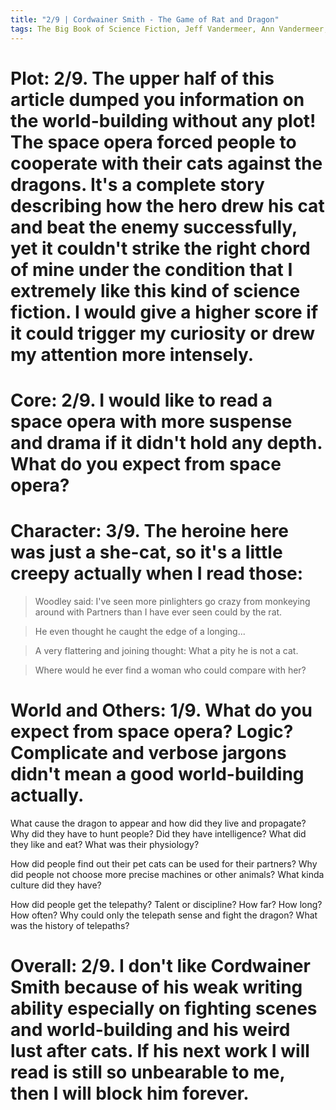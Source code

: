 ```yaml
---
title: "2/9 | Cordwainer Smith - The Game of Rat and Dragon"
tags: The Big Book of Science Fiction, Jeff Vandermeer, Ann Vandermeer, short story, novelette, science fiction, 1913-1966, 1955
---
```


# Plot: 2/9. The upper half of this article dumped you information on the world-building without any plot! The space opera forced people to cooperate with their cats against the dragons. It's a complete story describing how the hero drew his cat and beat the enemy successfully, yet it couldn't strike the right chord of mine under the condition that I extremely like this kind of science fiction. I would give a higher score if it could trigger my curiosity or drew my attention more intensely.


# Core: 2/9. I would like to read a space opera with more suspense and drama if it didn't hold any depth. What do you expect from space opera?



# Character: 3/9. The heroine here was just a she-cat, so it's a little creepy actually when I read those:

> Woodley said:
> I've seen more pinlighters go crazy from monkeying around with Partners than I have ever seen could by the rat.



> He even thought he caught the edge of a longing... 

> A very flattering and joining thought: What a pity he is not a cat.


> Where would he ever find a woman who could compare with her?

# World and Others: 1/9. What do you expect from space opera? Logic? Complicate and verbose jargons didn't mean a good world-building actually.
What cause the dragon to appear and how did they live and propagate? Why did they have to hunt people? Did they have intelligence? What did they like and eat? What was their physiology?

How did people find out their pet cats can be used for their partners? Why did people not choose more precise machines or other animals? What kinda culture did they have?

How did people get the telepathy?  Talent or discipline? How far? How long? How often? Why could only the telepath sense and fight the dragon? What was the history of telepaths?

# Overall: 2/9. I don't like Cordwainer Smith because of his weak writing ability especially on fighting scenes and world-building and his weird lust after cats. If his next work I will read is still so unbearable to me, then I will block him forever.
